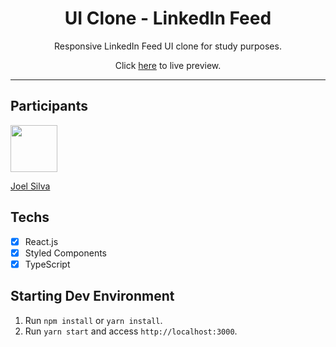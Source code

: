 <h1 align="center">
UI Clone - LinkedIn Feed
</h1>

<p align="center">Responsive LinkedIn Feed UI clone for study purposes.</p>
<p align="center">Click <a href="https://rocketseat-clone-linkedin.netlify.app/">here</a> to live preview.</p>

<hr>

## Participants

[<img src="https://avatars3.githubusercontent.com/u/36550713?v=4" width="75px;"/>](https://github.com/joesilfe)

[Joel Silva](https://github.com/joesilfe)

## Techs

- [x] React.js
- [x] Styled Components
- [x] TypeScript

## Starting Dev Environment

1. Run `npm install` or `yarn install`.<br />
2. Run `yarn start` and access `http://localhost:3000`.<br />
